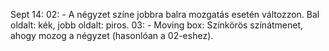 Sept 14:
    02:
        - A négyzet színe jobbra balra mozgatás esetén változzon. Bal oldalt: kék, jobb oldalt: piros.
    03:
        - Moving box: Színkörös színátmenet, ahogy mozog a négyzet (hasonlóan a 02-eshez).
 

